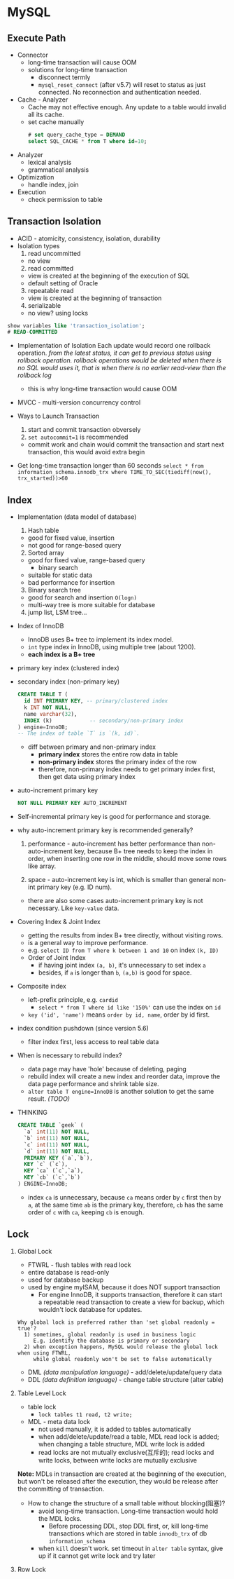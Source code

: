 # MySQL

## Execute Path
* Connector
  * long-time transaction will cause OOM
  * solutions for long-time transaction
    * disconnect termly
    * `mysql_reset_connect` (after v5.7) will reset to status as just connected. No reconnection and authentication needed.
* Cache  -  Analyzer
  * Cache may not effective enough. Any update to a table would invalid all its cache.
  * set cache manually
    ```SQL
    # set query_cache_type = DEMAND
    select SQL_CACHE * from T where id=10;
    ```
* Analyzer
  * lexical analysis
  * grammatical analysis
* Optimization
  * handle index, join
* Execution
  * check permission to table 

## Transaction Isolation
* ACID - atomicity, consistency, isolation, durability
* Isolation types
  1. read uncommitted
    * no view
  2. read committed
    * view is created at the beginning of the execution of SQL
    * default setting of Oracle 
  3. repeatable read
    * view is created at the beginning of transaction
  4. serializable
    * no view? using locks

```SQL
show variables like 'transaction_isolation';
# READ-COMMITTED
```
* Implementation of Isolation
Each update would record one rollback operation. _from the latest status, it can get to previous status using rollback operation. rollback operations would be deleted when there is no SQL would uses it, that is when there is no earlier read-view than the rollback log_
  * this is why long-time transaction would cause OOM

* MVCC - multi-version concurrency control

* Ways to Launch Transaction
  1. start and commit transaction obversely
  2. `set autocommit=1` is recommended
    * commit work and chain would commit the transaction and start next transaction, this would avoid extra begin

* Get long-time transaction longer than 60 seconds
  `select * from information_schema.innodb_trx where TIME_TO_SEC(tiediff(now(), trx_started))>60` 

## Index

* Implementation (data model of database)
  1. Hash table
    * good for fixed value, insertion
    * not good for range-based query
  2. Sorted array
    * good for fixed value, range-based query
      * binary search
    * suitable for static data
    * bad performance for insertion
  3. Binary search tree
    * good for search and insertion `O(logn)`
    * multi-way tree is more suitable for database
  4. jump list, LSM tree...

* Index of InnoDB
  * InnoDB uses B+ tree to implement its index model.
  * `int` type index in InnoDB, using multiple tree (about 1200).
  * **each index is a B+ tree**

* primary key index (clustered index)
* secondary index (non-primary key)
  ```sql
  CREATE TABLE T (
    id INT PRIMARY KEY, -- primary/clustered index
    k INT NOT NULL,
    name varchar(32),
    INDEX (k)            -- secondary/non-primary index
  ) engine=InnoDB;
  -- The index of table `T` is `(k, id)`.
  ```
  * diff between primary and non-primary index
    * **primary index** stores the entire row data in table
    * **non-primary index** stores the primary index of the row
    * therefore, non-primary index needs to get primary index first, then get data using primary index

* auto-increment primary key 
  ```SQL
  NOT NULL PRIMARY KEY AUTO_INCREMENT
  ```
* Self-incremental primary key is good for performance and storage.
* why auto-increment primary key is recommended generally?
  1. performance - auto-increment has better performance than non-auto-increment key, because B+ tree needs to keep the index in order, when inserting one row in the middle, should move some rows like array.

  2. space - auto-increment key is int, which is smaller than general
       non-int primary key (e.g. ID num).
  * there are also some cases auto-increment primary key is not necessary. Like `key-value` data.

* Covering Index & Joint Index
  * getting the results from index B+ tree directly, without visiting rows.
  * is a general way to improve performance.
  * e.g. `select ID from T where k between 1 and 10` on index `(k, ID)`
  * Order of Joint Index 
    * if having joint index `(a, b)`, it's unnecessary to set index `a`
    * besides, if `a` is longer than `b`, `(a,b)` is good for space.

* Composite index
  * left-prefix principle, e.g. `cardid`
    * `select * from T where id like '150%'` can use the index on `id`
  * `key ('id', 'name')` means `order by id, name`, order by id first.

* index condition pushdown (since version 5.6)
  * filter index first, less access to real table data

* When is necessary to rebuild index?
  * data page may have 'hole' because of deleting, paging
  * rebuild index will create a new index and reorder data, improve the data page performance and shrink table size.
  * `alter table T engine=InnoDB` is another solution to get the same result. _(TODO)_

* THINKING
  ```SQL
  CREATE TABLE `geek` (
    `a` int(11) NOT NULL,
    `b` int(11) NOT NULL,
    `c` int(11) NOT NULL,
    `d` int(11) NOT NULL,
    PRIMARY KEY (`a`,`b`),
    KEY `c` (`c`),
    KEY `ca` (`c`,`a`),
    KEY `cb` (`c`,`b`)
  ) ENGINE=InnoDB;
  ```
  * index `ca` is unnecessary, because `ca` means order by `c` first then by `a`, at the same time `ab` is the primary key, therefore, `cb` has the same order of `c` with `ca`, keeping `cb` is enough.


## Lock
1. Global Lock
    * FTWRL - flush tables with read lock
    * entire database is read-only
    * used for database backup
    * used by engine myISAM, because it does NOT support transaction
      * For engine InnoDB, it supports transaction, therefore it can start a repeatable read transaction to create a view for backup, which wouldn't lock database for updates.
    ```
    Why global lock is preferred rather than 'set global readonly = true'?
      1) sometimes, global readonly is used in business logic 
         E.g. identify the database is primary or secondary
      2) when exception happens, MySQL would release the global lock when using FTWRL, 
         while global readonly won't be set to false automatically
    ```

    * DML _(data manipulation language)_ - add/delete/update/query data
    * DDL _(data definition language)_ - change table structure (alter table)

2. Table Level Lock
    * table lock
      * `lock tables t1 read, t2 write;`
    * MDL - meta data lock
      * not used manually, it is added to tables automatically
      * when add/delete/update/read a table, MDL read lock is added; when changing a table structure, MDL write lock is added
      * read locks are not mutually exclusive(互斥的); read locks and write locks, between write locks are mutually exclusive

    **Note:** MDLs in transaction are created at the beginning of the execution, but won't be released after the execution, they would be release after the committing of transaction.
      * How to change the structure of a small table without blocking(阻塞)?
        * avoid long-time transaction. Long-time transaction would hold the MDL locks. 
          * Before processing DDL, stop DDL first, or, kill long-time transactions which are stored in table `innodb_trx` of db `information_schema`
        * when `kill` doesn't work. set timeout in `alter table` syntax, give up if it cannot get write lock and try later

3. Row Lock


























